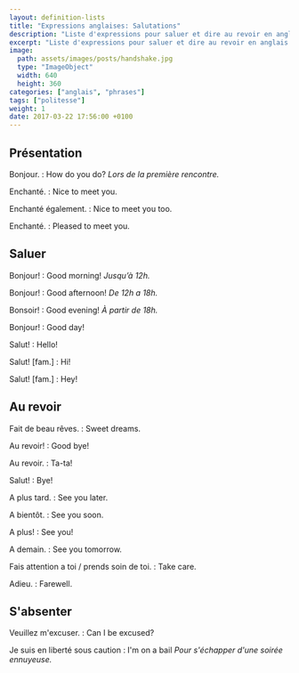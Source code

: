 ```yaml
---
layout: definition-lists
title: "Expressions anglaises: Salutations"
description: "Liste d'expressions pour saluer et dire au revoir en anglais."
excerpt: "Liste d'expressions pour saluer et dire au revoir en anglais."
image:
  path: assets/images/posts/handshake.jpg
  type: "ImageObject"
  width: 640
  height: 360
categories: ["anglais", "phrases"]
tags: ["politesse"]
weight: 1
date: 2017-03-22 17:56:00 +0100
---
```


## Présentation

Bonjour.
: How do you do?
*Lors de la première rencontre.*

Enchanté.
: Nice to meet you.

Enchanté également.
: Nice to meet you too.

Enchanté.
: Pleased to meet you.


## Saluer

Bonjour!
: Good morning!
*Jusqu’à 12h.*

Bonjour!
: Good afternoon!
*De 12h a 18h.*

Bonsoir!
: Good evening!
*À partir de 18h.*

Bonjour!
: Good day!

Salut!
: Hello!

Salut! [fam.]
: Hi!

Salut! [fam.]
: Hey!


## Au revoir

Fait de beau rêves.
: Sweet dreams.

Au revoir!
: Good bye!

Au revoir.
: Ta-ta!

Salut!
: Bye!

A plus tard.
: See you later.

A bientôt.
: See you soon.

A plus!
: See you!

A demain.
: See you tomorrow.

Fais attention a toi / prends soin de toi.
: Take care.

Adieu.
: Farewell.


## S'absenter

Veuillez m'excuser.
: Can I be excused?

Je suis en liberté sous caution
: I'm on a bail
*Pour s'échapper d'une soirée ennuyeuse.*

